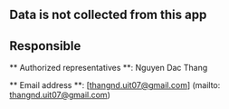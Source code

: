 ## Data is not collected from this app

## Responsible

** Authorized representatives **: Nguyen Dac Thang

** Email address **: [thangnd.uit07@gmail.com] (mailto: thangnd.uit07@gmail.com)